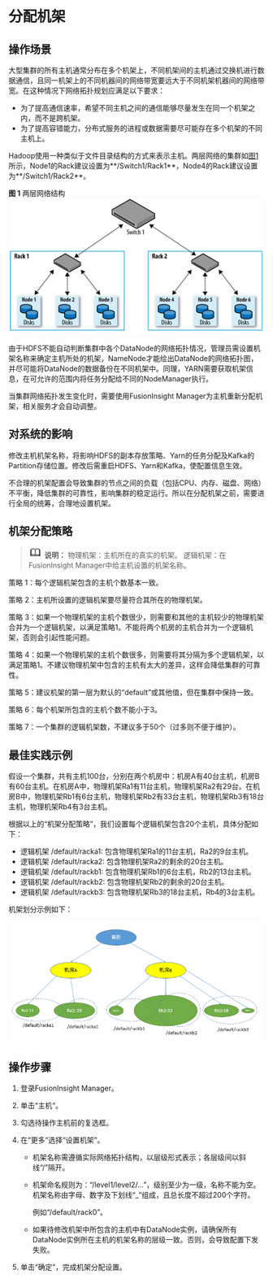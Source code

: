 # 分配机架<a name="admin_guide_000058"></a>

## 操作场景<a name="zh-cn_topic_0263899338_s45b1a228afcc480b825b637cf0d0a546"></a>

大型集群的所有主机通常分布在多个机架上，不同机架间的主机通过交换机进行数据通信，且同一机架上的不同机器间的网络带宽要远大于不同机架机器间的网络带宽。在这种情况下网络拓扑规划应满足以下要求：

-   为了提高通信速率，希望不同主机之间的通信能够尽量发生在同一个机架之内，而不是跨机架。
-   为了提高容错能力，分布式服务的进程或数据需要尽可能存在多个机架的不同主机上。

Hadoop使用一种类似于文件目录结构的方式来表示主机。两层网络的集群如[图1](#zh-cn_topic_0263899338_zh-cn_topic_0046737063_network)所示，Node1的Rack建议设置为**/Switch1/Rack1**，Node4的Rack建议设置为**/Switch1/Rack2**。

**图 1**  两层网络结构<a name="zh-cn_topic_0263899338_zh-cn_topic_0046737063_network"></a>  
![](figures/两层网络结构.png "两层网络结构")

由于HDFS不能自动判断集群中各个DataNode的网络拓扑情况，管理员需设置机架名称来确定主机所处的机架，NameNode才能绘出DataNode的网络拓扑图，并尽可能将DataNode的数据备份在不同机架中。同理，YARN需要获取机架信息，在可允许的范围内将任务分配给不同的NodeManager执行。

当集群网络拓扑发生变化时，需要使用FusionInsight Manager为主机重新分配机架，相关服务才会自动调整。

## 对系统的影响<a name="zh-cn_topic_0263899338_section1182173732313"></a>

修改主机机架名称，将影响HDFS的副本存放策略、Yarn的任务分配及Kafka的Partition存储位置。修改后需重启HDFS、Yarn和Kafka，使配置信息生效。

不合理的机架配置会导致集群的节点之间的负载（包括CPU、内存、磁盘、网络）不平衡，降低集群的可靠性，影响集群的稳定运行。所以在分配机架之前，需要进行全局的统筹，合理地设置机架。

## 机架分配策略<a name="zh-cn_topic_0263899338_section10403162445713"></a>

>![](public_sys-resources/icon-note.gif) **说明：** 
>物理机架：主机所在的真实的机架。
>逻辑机架：在FusionInsight Manager中给主机设置的机架名称。

策略 1：每个逻辑机架包含的主机个数基本一致。

策略 2：主机所设置的逻辑机架要尽量符合其所在的物理机架。

策略 3：如果一个物理机架的主机个数很少，则需要和其他的主机较少的物理机架合并为一个逻辑机架，以满足策略1。不能将两个机房的主机合并为一个逻辑机架，否则会引起性能问题。

策略 4：如果一个物理机架的主机个数很多，则需要将其分隔为多个逻辑机架，以满足策略1。不建议物理机架中包含的主机有太大的差异，这样会降低集群的可靠性。

策略 5：建议机架的第一层为默认的“default”或其他值，但在集群中保持一致。

策略 6：每个机架所包含的主机个数不能小于3。

策略 7：一个集群的逻辑机架数，不建议多于50个（过多则不便于维护）。

## 最佳实践示例<a name="zh-cn_topic_0263899338_section184672200298"></a>

假设一个集群，共有主机100台，分别在两个机房中：机房A有40台主机，机房B有60台主机。在机房A中，物理机架Ra1有11台主机，物理机架Ra2有29台。在机房B中，物理机架Rb1有6台主机，物理机架Rb2有33台主机，物理机架Rb3有18台主机，物理机架Rb4有3台主机。

根据以上的“机架分配策略”，我们设置每个逻辑机架包含20个主机，具体分配如下：

-   逻辑机架 /default/racka1: 包含物理机架Ra1的11台主机，Ra2的9台主机。
-   逻辑机架 /default/racka2: 包含物理机架Ra2的剩余的20台主机。
-   逻辑机架 /default/rackb1: 包含物理机架Rb1的6台主机，Rb2的13台主机。
-   逻辑机架 /default/rackb2: 包含物理机架Rb2的剩余的20台主机。
-   逻辑机架 /default/rackb3: 包含物理机架Rb3的18台主机，Rb4的3台主机。

机架划分示例如下：

![](figures/zh-cn_image_0263899649.png)

## 操作步骤<a name="zh-cn_topic_0263899338_section13540113814482"></a>

1.  登录FusionInsight Manager。
2.  单击“主机“。
3.  勾选待操作主机前的复选框。
4.  在“更多“选择“设置机架”。
    -   机架名称需遵循实际网络拓扑结构，以层级形式表示；各层级间以斜线“/”隔开。
    -   机架命名规则为：“/level1/level2/…”，级别至少为一级，名称不能为空。机架名称由字母、数字及下划线“\_”组成，且总长度不超过200个字符。

        例如“/default/rack0”。

    -   如果待修改机架中所包含的主机中有DataNode实例，请确保所有DataNode实例所在主机的机架名称的层级一致。否则，会导致配置下发失败。

5.  单击“确定”，完成机架分配设置。

